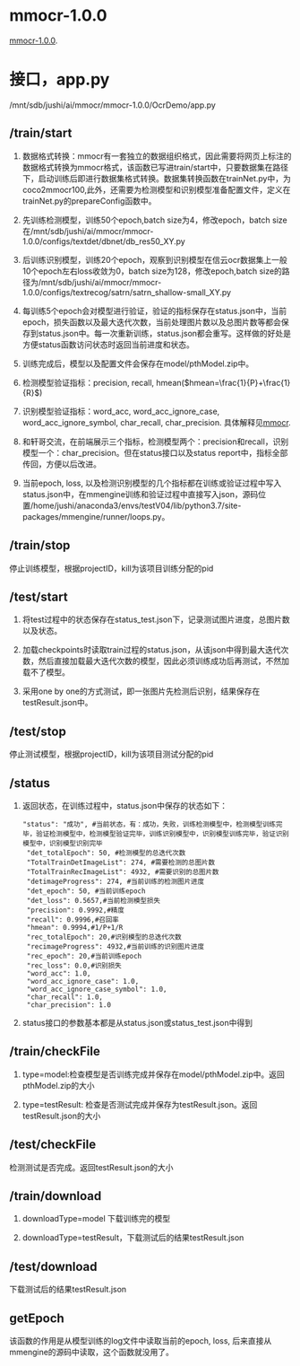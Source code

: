 # mmocr-1.0.0

[mmocr-1.0.0](https://github.com/open-mmlab/mmocr/tree/v1.0.0).

# 接口，app.py
/mnt/sdb/jushi/ai/mmocr/mmocr-1.0.0/OcrDemo/app.py
## /train/start
1. 数据格式转换：mmocr有一套独立的数据组织格式，因此需要将网页上标注的数据格式转换为mmocr格式，该函数已写进train/start中，只要数据集在路径下，启动训练后即进行数据集格式转换。数据集转换函数在trainNet.py中，为coco2mmocr100,此外，还需要为检测模型和识别模型准备配置文件，定义在trainNet.py的prepareConfig函数中。

2. 先训练检测模型，训练50个epoch,batch size为4，修改epoch，batch size在/mnt/sdb/jushi/ai/mmocr/mmocr-1.0.0/configs/textdet/dbnet/db_res50_XY.py

3. 后训练识别模型，训练20个epoch，观察到识别模型在信云ocr数据集上一般10个epoch左右loss收敛为0，batch size为128，修改epoch,batch size的路径为/mnt/sdb/jushi/ai/mmocr/mmocr-1.0.0/configs/textrecog/satrn/satrn_shallow-small_XY.py

4. 每训练5个epoch会对模型进行验证，验证的指标保存在status.json中，当前epoch，损失函数以及最大迭代次数，当前处理图片数以及总图片数等都会保存到status.json中。每一次重新训练，status.json都会重写。这样做的好处是方便status函数访问状态时返回当前进度和状态。

5. 训练完成后，模型以及配置文件会保存在model/pthModel.zip中。

6. 检测模型验证指标：precision, recall, hmean($hmean=\frac{1}{P}+\frac{1}{R}$)

7. 识别模型验证指标：word_acc, word_acc_ignore_case, word_acc_ignore_symbol, char_recall, char_precision. 具体解释见[mmocr](https://github.com/open-mmlab/mmocr/blob/main/docs/zh_cn/basic_concepts/evaluation.md).

8. 和轩哥交流，在前端展示三个指标，检测模型两个：precision和recall，识别模型一个：char_precision。但在status接口以及status report中，指标全部传回，方便以后改进。

9. 当前epoch, loss, 以及检测识别模型的几个指标都在训练或验证过程中写入status.json中，在mmengine训练和验证过程中直接写入json，源码位置/home/jushi/anaconda3/envs/testV04/lib/python3.7/site-packages/mmengine/runner/loops.py。

## /train/stop
停止训练模型，根据projectID，kill为该项目训练分配的pid

## /test/start
1. 将test过程中的状态保存在status_test.json下，记录测试图片进度，总图片数以及状态。

2. 加载checkpoints时读取train过程的status.json，从该json中得到最大迭代次数，然后直接加载最大迭代次数的模型，因此必须训练成功后再测试，不然加载不了模型。

3. 采用one by one的方式测试，即一张图片先检测后识别，结果保存在testResult.json中。

## /test/stop
停止测试模型，根据projectID，kill为该项目测试分配的pid

## /status
1. 返回状态，在训练过程中，status.json中保存的状态如下：
   ```
   "status": "成功", #当前状态，有：成功，失败，训练检测模型中，检测模型训练完毕，验证检测模型中，检测模型验证完毕，训练识别模型中，识别模型训练完毕，验证识别模型中，识别模型识别完毕
    "det_totalEpoch": 50, #检测模型的总迭代次数
    "TotalTrainDetImageList": 274, #需要检测的总图片数
    "TotalTrainRecImageList": 4932, #需要识别的总图片数
    "detimageProgress": 274, #当前训练的检测图片进度
    "det_epoch": 50, #当前训练epoch
    "det_loss": 0.5657,#当前检测模型损失
    "precision": 0.9992,#精度
    "recall": 0.9996,#召回率
    "hmean": 0.9994,#1/P+1/R
    "rec_totalEpoch": 20,#识别模型的总迭代次数
    "recimageProgress": 4932,#当前训练的识别图片进度
    "rec_epoch": 20,#当前训练epoch
    "rec_loss": 0.0,#识别损失
    "word_acc": 1.0,
    "word_acc_ignore_case": 1.0,
    "word_acc_ignore_case_symbol": 1.0,
    "char_recall": 1.0,
    "char_precision": 1.0
   ```
2. status接口的参数基本都是从status.json或status_test.json中得到

## /train/checkFile
1. type=model:检查模型是否训练完成并保存在model/pthModel.zip中。返回pthModel.zip的大小

2. type=testResult: 检查是否测试完成并保存为testResult.json。返回testResult.json的大小

## /test/checkFile
检测测试是否完成。返回testResult.json的大小

## /train/download
1. downloadType=model 下载训练完的模型

2. downloadType=testResult，下载测试后的结果testResult.json

## /test/download
下载测试后的结果testResult.json

## getEpoch
该函数的作用是从模型训练的log文件中读取当前的epoch, loss, 后来直接从mmengine的源码中读取，这个函数就没用了。
   

